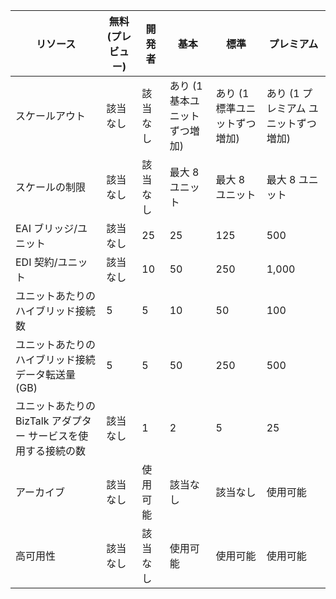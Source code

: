 | リソース| 無料 (プレビュー)| 開発者| 基本| 標準| プレミアム|
|---|---|---|---|---|---|
| スケールアウト| 該当なし| 該当なし| あり (1 基本ユニットずつ増加)| あり (1 標準ユニットずつ増加)| あり (1 プレミアム ユニットずつ増加)|
| スケールの制限| 該当なし| 該当なし| 最大 8 ユニット| 最大 8 ユニット| 最大 8 ユニット|
| EAI ブリッジ/ユニット| 該当なし| 25| 25| 125| 500|
| EDI 契約/ユニット| 該当なし| 10| 50| 250| 1,000|
| ユニットあたりのハイブリッド接続数| 5| 5| 10| 50| 100|
| ユニットあたりのハイブリッド接続データ転送量 (GB)| 5| 5| 50| 250| 500|
| ユニットあたりの BizTalk アダプター サービスを使用する接続の数| 該当なし| 1| 2| 5| 25|
| アーカイブ| 該当なし| 使用可能| 該当なし| 該当なし| 使用可能|
| 高可用性| 該当なし| 該当なし| 使用可能| 使用可能| 使用可能|





